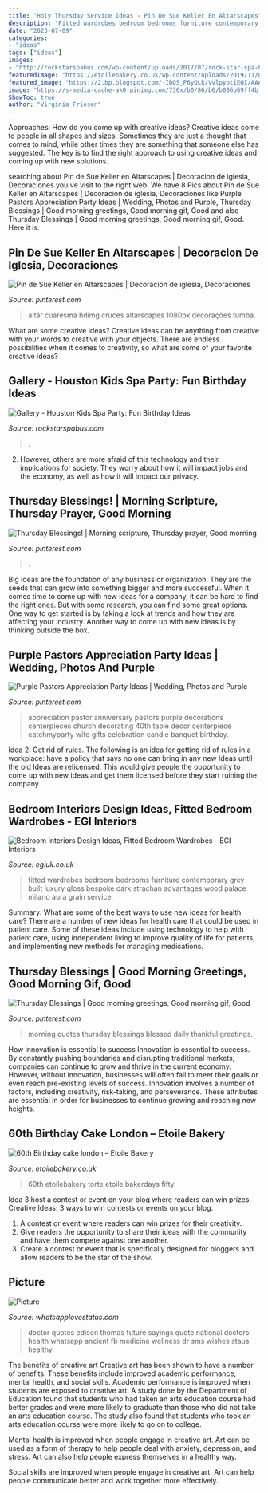 ```yaml
---
title: "Holy Thursday Service Ideas - Pin De Sue Keller En Altarscapes"
description: "Fitted wardrobes bedroom bedrooms furniture contemporary grey built luxury gloss bespoke dark strachan advantages wood palace milano aura grain service"
date: "2023-07-09"
categories:
- "ideas"
tags: ["ideas"]
images:
- "http://rockstarspabus.com/wp-content/uploads/2017/07/rock-star-spa-bus-gallery-katy-tx.jpg"
featuredImage: "https://etoilebakery.co.uk/wp-content/uploads/2019/11/UNADJUSTEDNONRAW_thumb_b7ee-768x1024.jpg"
featured_image: "https://2.bp.blogspot.com/-IbQS_P6yQLk/VvlpyotiEQI/AAAAAAAADpM/jSgDFB36-LIp6kxrZri_Fw44slinGVeFQ/s1600/sfgsdf.jpg"
image: "https://s-media-cache-ak0.pinimg.com/736x/b0/86/b6/b086b69ff4bfae1871e6832d4b0830f8.jpg"
ShowToc: true
author: "Virginia Friesen"
---
```



Approaches: How do you come up with creative ideas?
Creative ideas come to people in all shapes and sizes. Sometimes they are just a thought that comes to mind, while other times they are something that someone else has suggested. The key is to find the right approach to using creative ideas and coming up with new solutions.

	

		
searching about Pin de Sue Keller en Altarscapes | Decoracion de iglesia, Decoraciones you've visit to the right web. We have 8 Pics about Pin de Sue Keller en Altarscapes | Decoracion de iglesia, Decoraciones like Purple Pastors Appreciation Party Ideas | Wedding, Photos and Purple, Thursday Blessings | Good morning greetings, Good morning gif, Good and also Thursday Blessings | Good morning greetings, Good morning gif, Good. Here it is:
		
    
## Pin De Sue Keller En Altarscapes | Decoracion De Iglesia, Decoraciones

<img loading=lazy src="https://i.pinimg.com/originals/c8/75/ed/c875ed9014caccee888ce7548f06ced6.jpg" onerror="this.onerror=null;this.src='https://tse1.mm.bing.net/th?id=OIP.WPHVF_DBcRyV-yBN-AAZZQHaJ4&amp;pid=15.1';" alt="Pin de Sue Keller en Altarscapes | Decoracion de iglesia, Decoraciones">

_Source: pinterest.com_

>altar cuaresma hdimg cruces altarscapes 1080px decorações tumba. 

	

What are some creative ideas?
Creative ideas can be anything from creative with your words to creative with your objects. There are endless possibilities when it comes to creativity, so what are some of your favorite creative ideas?

    
## Gallery - Houston Kids Spa Party: Fun Birthday Ideas

<img loading=lazy src="http://rockstarspabus.com/wp-content/uploads/2017/07/rock-star-spa-bus-gallery-katy-tx.jpg" onerror="this.onerror=null;this.src='https://tse4.mm.bing.net/th?id=OIP.AlguWMM808E9Juf-cW424gHaE8&amp;pid=15.1';" alt="Gallery - Houston Kids Spa Party: Fun Birthday Ideas">

_Source: rockstarspabus.com_

>. 

	

2. However, others are more afraid of this technology and their implications for society. They worry about how it will impact jobs and the economy, as well as how it will impact our privacy. 

    
## Thursday Blessings! | Morning Scripture, Thursday Prayer, Good Morning

<img loading=lazy src="https://i.pinimg.com/736x/f2/23/70/f22370c6a02fd73ccc15ecf4063ad6de.jpg" onerror="this.onerror=null;this.src='https://tse2.mm.bing.net/th?id=OIP.ERpwbqwrTFCHX-opOkrD_QHaJ3&amp;pid=15.1';" alt="Thursday Blessings! | Morning scripture, Thursday prayer, Good morning">

_Source: pinterest.com_

>. 

	

Big ideas are the foundation of any business or organization. They are the seeds that can grow into something bigger and more successful. When it comes time to come up with new ideas for a company, it can be hard to find the right ones. But with some research, you can find some great options. One way to get started is by taking a look at trends and how they are affecting your industry. Another way to come up with new ideas is by thinking outside the box.

    
## Purple Pastors Appreciation Party Ideas | Wedding, Photos And Purple

<img loading=lazy src="https://s-media-cache-ak0.pinimg.com/736x/b0/86/b6/b086b69ff4bfae1871e6832d4b0830f8.jpg" onerror="this.onerror=null;this.src='https://tse1.mm.bing.net/th?id=OIP.mFr2gD4bHgzYLVSNkH4rFwHaJ3&amp;pid=15.1';" alt="Purple Pastors Appreciation Party Ideas | Wedding, Photos and Purple">

_Source: pinterest.com_

>appreciation pastor anniversary pastors purple decorations centerpieces church decorating 40th table decor centerpiece catchmyparty wife gifts celebration candle banquet birthday. 

	

Idea 2: Get rid of rules.
The following is an idea for getting rid of rules in a workplace: have a policy that says no one can bring in any new Ideas until the old Ideas are relicensed. This would give people the opportunity to come up with new ideas and get them licensed before they start ruining the company.

    
## Bedroom Interiors Design Ideas, Fitted Bedroom Wardrobes - EGI Interiors

<img loading=lazy src="https://egiuk.co.uk/wp-content/uploads/2019/06/contemporary-bedroom-with-matt-grey-fitted-furniture-and-storage-built-in-cardiff-bedrooms-1.jpg" onerror="this.onerror=null;this.src='https://tse2.mm.bing.net/th?id=OIP.ff0l1ohn-MsAxFB0tk8qdAHaFn&amp;pid=15.1';" alt="Bedroom Interiors Design Ideas, Fitted Bedroom Wardrobes - EGI Interiors">

_Source: egiuk.co.uk_

>fitted wardrobes bedroom bedrooms furniture contemporary grey built luxury gloss bespoke dark strachan advantages wood palace milano aura grain service. 

	

Summary: What are some of the best ways to use new ideas for health care?
There are a number of new ideas for health care that could be used in patient care. Some of these ideas include using technology to help with patient care, using independent living to improve quality of life for patients, and implementing new methods for managing medications.

    
## Thursday Blessings | Good Morning Greetings, Good Morning Gif, Good

<img loading=lazy src="https://i.pinimg.com/736x/ba/6f/6b/ba6f6b1159acad7488552689434b039c.jpg" onerror="this.onerror=null;this.src='https://tse4.mm.bing.net/th?id=OIP.yGsJ3C37v-A-ZX9KErtnrQHaMf&amp;pid=15.1';" alt="Thursday Blessings | Good morning greetings, Good morning gif, Good">

_Source: pinterest.com_

>morning quotes thursday blessings blessed daily thankful greetings. 

	

How innovation is essential to success
Innovation is essential to success. By constantly pushing boundaries and disrupting traditional markets, companies can continue to grow and thrive in the current economy. However, without innovation, businesses will often fail to meet their goals or even reach pre-existing levels of success. Innovation involves a number of factors, including creativity, risk-taking, and perseverance. These attributes are essential in order for businesses to continue growing and reaching new heights.

    
## 60th Birthday Cake London – Etoile Bakery

<img loading=lazy src="https://etoilebakery.co.uk/wp-content/uploads/2019/11/UNADJUSTEDNONRAW_thumb_b7ee-768x1024.jpg" onerror="this.onerror=null;this.src='https://tse1.mm.bing.net/th?id=OIP.2dMvi7b719olcc9cH01XGwHaJ4&amp;pid=15.1';" alt="60th Birthday cake london – Etoile Bakery">

_Source: etoilebakery.co.uk_

>60th etoilebakery torte etoile bakerdays fifty. 

	

Idea 3:host a contest or event on your blog where readers can win prizes.
Creative Ideas: 3 ways to win contests or events on your blog.
1. A contest or event where readers can win prizes for their creativity.
2. Give readers the opportunity to share their ideas with the community and have them compete against one another.
3. Create a contest or event that is specifically designed for bloggers and allow readers to be the star of the show.

    
## Picture

<img loading=lazy src="https://2.bp.blogspot.com/-IbQS_P6yQLk/VvlpyotiEQI/AAAAAAAADpM/jSgDFB36-LIp6kxrZri_Fw44slinGVeFQ/s1600/sfgsdf.jpg" onerror="this.onerror=null;this.src='https://tse4.mm.bing.net/th?id=OIP.RoBPnoxh59APlYtGzg6O9gHaHa&amp;pid=15.1';" alt="Picture">

_Source: whatsapplovestatus.com_

>doctor quotes edison thomas future sayings quote national doctors health whatsapp ancient fb medicine wellness dr sms wishes staus healthy. 

	

The benefits of creative art
Creative art has been shown to have a number of benefits. These benefits include improved academic performance, mental health, and social skills.
Academic performance is improved when students are exposed to creative art. A study done by the Department of Education found that students who had taken an arts education course had better grades and were more likely to graduate than those who did not take an arts education course. The study also found that students who took an arts education course were more likely to go on to college.

Mental health is improved when people engage in creative art. Art can be used as a form of therapy to help people deal with anxiety, depression, and stress. Art can also help people express themselves in a healthy way.

Social skills are improved when people engage in creative art. Art can help people communicate better and work together more effectively.

